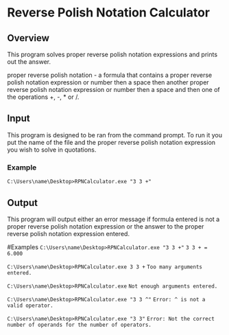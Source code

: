 # <strong>R</strong>everse <strong>P</strong>olish <strong>N</strong>otation <strong>Calculator</strong>

## Overview
<p> This program solves proper reverse polish notation expressions
and prints out the answer.

<p> proper reverse polish notation - a formula that contains a proper reverse polish notation
expression or number then a space then another proper reverse polish notation expression or number
then a space and then one of the operations +, -, * or /.

## Input
<p> This program is designed to be ran from the command prompt. To run it
you put the name of the file and the proper reverse polish notation expression
you wish to solve in quotations.

### Example
`C:\Users\name\Desktop>RPNCalculator.exe "3 3 +"`

## Output
<p> This program will output either an error message if formula entered is 
not a proper reverse polish notation expression or the answer to the proper
reverse polish notation expression entered.

#Examples
`C:\Users\name\Desktop>RPNCalculator.exe "3 3 +"`
`3 3 + = 6.000`

`C:\Users\name\Desktop>RPNCalculator.exe 3 3 +`
`Too many arguments entered.`

`C:\Users\name\Desktop>RPNCalculator.exe`
`Not enough arguments entered.`

`C:\Users\name\Desktop>RPNCalculator.exe "3 3 ^"`
`Error: ^ is not a valid operator.`

`C:\Users\name\Desktop>RPNCalculator.exe "3 3"`
`Error: Not the correct number of operands for the number of operators.`